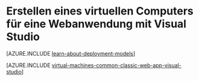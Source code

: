 <properties
	pageTitle="Erstellen eines virtuellen Computers für eine Webanwendung | Microsoft Azure"
	description="Erstellen eines virtuellen Computers für ein Webprojekt mit Visual Studio und Windows"
	services="virtual-machines-windows"
	documentationCenter=""
	authors="TomArcher"
	manager="douge"
	editor=""
	tags="azure-service-management"/>

<tags
	ms.service="virtual-machines-windows"
	ms.workload="infrastructure-services"
	ms.tgt_pltfrm="vm-windows"
	ms.devlang="dotnet"
	ms.topic="article"
	ms.date="08/15/2016"
	ms.author="tarcher"/>

# Erstellen eines virtuellen Computers für eine Webanwendung mit Visual Studio

[AZURE.INCLUDE [learn-about-deployment-models](../../includes/learn-about-deployment-models-classic-include.md)]

[AZURE.INCLUDE [virtual-machines-common-classic-web-app-visual-studio](../../includes/virtual-machines-common-classic-web-app-visual-studio.md)]

<!---HONumber=AcomDC_0817_2016-->
